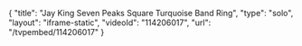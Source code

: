 {
    "title": "Jay King Seven Peaks Square Turquoise Band Ring",
    "type": "solo",
    "layout": "iframe-static",
    "videoId": "114206017",
    "url": "\/tvpembed\/114206017"
}